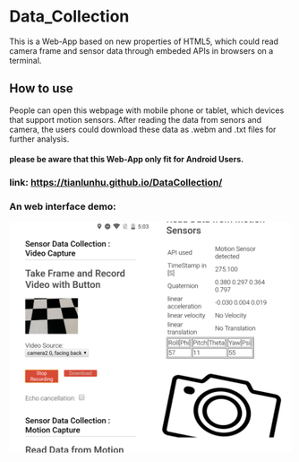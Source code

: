 # Data_Collection
This is a Web-App based on new properties of HTML5, which could read camera frame and sensor data through embeded APIs in browsers on a terminal.
## How to use
People can open this webpage with mobile phone or tablet, which devices that support motion sensors. After reading the data from senors and camera, the users could download these data as .webm and .txt files for further analysis. 

#### please be aware that this Web-App only fit for Android Users.

### link: https://tianlunhu.github.io/DataCollection/
### An web interface demo:
![interface](web-interface.png)

